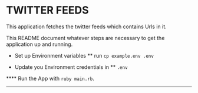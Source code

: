 # TWITTER FEEDS
This application fetches the twitter feeds which contains Urls in it.


This README document whatever steps are necessary to get the
application up and running.

* Set up Environment variables
** run `cp example.env .env`

* Update you Environment credentials in
** `.env`

**** Run the App with `ruby main.rb`.

********************************************************************************************************
